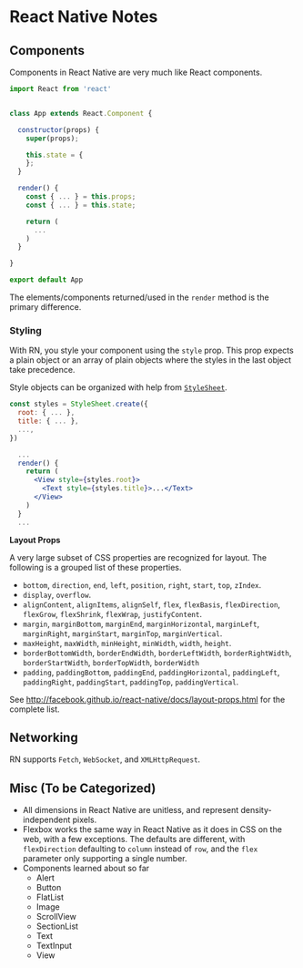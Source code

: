 # React Native Notes

## Components

Components in React Native are very much like React components.

```jsx
import React from 'react'


class App extends React.Component {

  constructor(props) {
    super(props);

    this.state = {
    };
  }

  render() {
    const { ... } = this.props;
    const { ... } = this.state;

    return (
      ...
    )
  }

}

export default App
```

The elements/components returned/used in the `render` method is the primary
difference.

### Styling

With RN, you style your component using the `style` prop.  This prop expects a
plain object or an array of plain objects where the styles in the last object
take precedence.

Style objects can be organized with help from [`StyleSheet`][rn-stylesheet].

```jsx
const styles = StyleSheet.create({
  root: { ... },
  title: { ... },
  ...,
})

  ...
  render() {
    return (
      <View style={styles.root}>
        <Text style={styles.title}>...</Text>
      </View>
    )
  }
  ...
```

**Layout Props**

A very large subset of CSS properties are recognized for layout.  The following is
a grouped list of these properties.

* `bottom`, `direction`, `end`, `left`, `position`, `right`, `start`, `top`, `zIndex`.
* `display`, `overflow`.
* `alignContent`, `alignItems`, `alignSelf`, `flex`, `flexBasis`, `flexDirection`,
  `flexGrow`, `flexShrink`, `flexWrap`, `justifyContent`.
* `margin`, `marginBottom`, `marginEnd`, `marginHorizontal`, `marginLeft`,
  `marginRight`, `marginStart`, `marginTop`, `marginVertical`.
* `maxHeight`, `maxWidth`, `minHeight`, `minWidth`, `width`, `height`.
* `borderBottomWidth`, `borderEndWidth`, `borderLeftWidth`, `borderRightWidth`,
  `borderStartWidth`, `borderTopWidth`, `borderWidth`
* `padding`, `paddingBottom`, `paddingEnd`, `paddingHorizontal`, `paddingLeft`,
  `paddingRight`, `paddingStart`, `paddingTop`, `paddingVertical`.

See http://facebook.github.io/react-native/docs/layout-props.html for the
complete list.


## Networking

RN supports `Fetch`, `WebSocket`, and `XMLHttpRequest`.


## Misc (To be Categorized)

* All dimensions in React Native are unitless, and represent density-independent
  pixels.
* Flexbox works the same way in React Native as it does in CSS on the web, with a
  few exceptions.  The defaults are different, with `flexDirection` defaulting to
  `column` instead of `row`, and the `flex` parameter only supporting a single
  number.
* Components learned about so far
  + Alert
  + Button
  + FlatList
  + Image
  + ScrollView
  + SectionList
  + Text
  + TextInput
  + View


[rn-stylesheet]: http://facebook.github.io/react-native/docs/stylesheet.html
